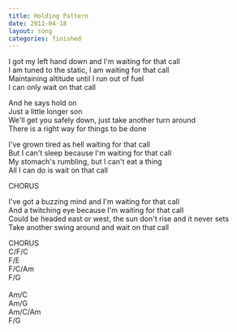 ```yaml
---
title: Holding Pattern
date: 2011-04-18
layout: song
categories: finished
---
```

I got my left hand down and I'm waiting for that call  
I am tuned to the static, I am waiting for that call  
Maintaining altitude until I run out of fuel  
I can only wait on that call

<div class="chorus">
  And he says hold on<br/>
  Just a little longer son<br/>
  We'll get you safely down, just take another turn around<br/>
  There is a right way for things to be done
</div>

I've grown tired as hell waiting for that call  
But I can't sleep because I'm waiting for that call  
My stomach's rumbling, but I can't eat a thing  
All I can do is wait on that call

<div class="chorus">CHORUS</div>

I've got a buzzing mind and I'm waiting for that call  
And a twitching eye because I'm waiting for that call  
Could be headed east or west, the sun don't rise and it never sets  
Take another swing around and wait on that call

<div class="chorus">CHORUS</div>

<div class="chords">
  C/F/C<br/>
  F/E<br/>
  F/C/Am<br/>
  F/G<br/>
  <br/>
  Am/C<br/>
  Am/G<br/>
  Am/C/Am<br/>
  F/G
</div>

